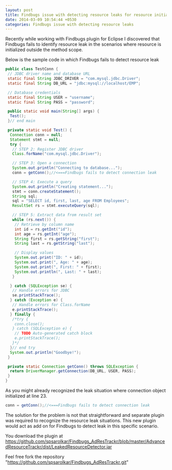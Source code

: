 ```yaml
---
layout: post
title: Findbugs issue with detecting resource leaks for resource initialized outside methods scope
date: 2014-03-09 10:54:44 +0530
categories: Findbugs issue with detecting resource leaks
---
```


Recently while working with Findbugs plugin for Eclipse I discovered that Findbugs fails to identify resource leak in the scenarios where resource is initialized outside the method scope.

Below is the sample code in which Findbugs fails to detect resource leak

```java
public class TestConn {
 // JDBC driver name and database URL
 static final String JDBC_DRIVER = "com.mysql.jdbc.Driver";
 static final String DB_URL = "jdbc:mysql://localhost/EMP";

 // Database credentials
 static final String USER = "username";
 static final String PASS = "password";

 public static void main(String[] args) {
  Test();
 }// end main

 private static void Test() {
  Connection conn = null;
  Statement stmt = null;
  try {
   // STEP 2: Register JDBC driver
   Class.forName("com.mysql.jdbc.Driver");

   // STEP 3: Open a connection
   System.out.println("Connecting to database...");
   conn = getConn();//<===Findbugs fails to detect connection leak

   // STEP 4: Execute a query
   System.out.println("Creating statement...");
   stmt = conn.createStatement();
   String sql;
   sql = "SELECT id, first, last, age FROM Employees";
   ResultSet rs = stmt.executeQuery(sql);

   // STEP 5: Extract data from result set
   while (rs.next()) {
    // Retrieve by column name
    int id = rs.getInt("id");
    int age = rs.getInt("age");
    String first = rs.getString("first");
    String last = rs.getString("last");

    // Display values
    System.out.print("ID: " + id);
    System.out.print(", Age: " + age);
    System.out.print(", First: " + first);
    System.out.println(", Last: " + last);
   }

  } catch (SQLException se) {
   // Handle errors for JDBC
   se.printStackTrace();
  } catch (Exception e) {
   // Handle errors for Class.forName
   e.printStackTrace();
  } finally {
   /*try {
    conn.close();
   } catch (SQLException e) {
    // TODO Auto-generated catch block
    e.printStackTrace();
   }*/
  }// end try
  System.out.println("Goodbye!");
 }

 private static Connection getConn() throws SQLException {
  return DriverManager.getConnection(DB_URL, USER, PASS);
 }
}
```

As you might already recognized the leak situation where connection object initialized at line 23.

```java
conn = getConn();//<===Findbugs fails to detect connection leak
```

The solution for the problem is not that straightforward and separate plugin was required to recognize the resource leak situations. This new plugin would act as add on for Findbugs to detect leak in this specific scenario.

You download the plugin at https://github.com/spsarolkar/Findbugs_AdResTrackr/blob/master/AdvancedResourceTrackr/dist/LeakedResourceDetector.jar

Feel free fork the repository "https://github.com/spsarolkar/Findbugs_AdResTrackr.git"

